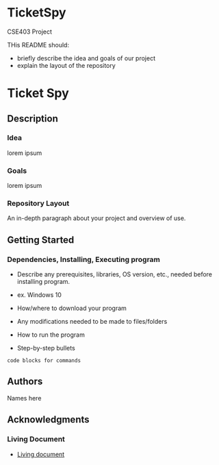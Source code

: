 # TicketSpy
CSE403 Project

THis README should:
- briefly describe the idea and goals of our project
- explain the layout of the repository





# Ticket Spy

## Description
### Idea
lorem ipsum
### Goals
lorem ipsum
### Repository Layout
An in-depth paragraph about your project and overview of use.



## Getting Started
### Dependencies, Installing, Executing program
* Describe any prerequisites, libraries, OS version, etc., needed before installing program.
* ex. Windows 10

* How/where to download your program
* Any modifications needed to be made to files/folders

* How to run the program
* Step-by-step bullets
```
code blocks for commands
```



## Authors
Names here



## Acknowledgments
### Living Document
* [Living document](https://docs.google.com/document/d/1yHUFKiWZ9WVeeeol_CF2iBfmA2T_carpx6tqQ4-J_iM/edit?usp=sharing)
